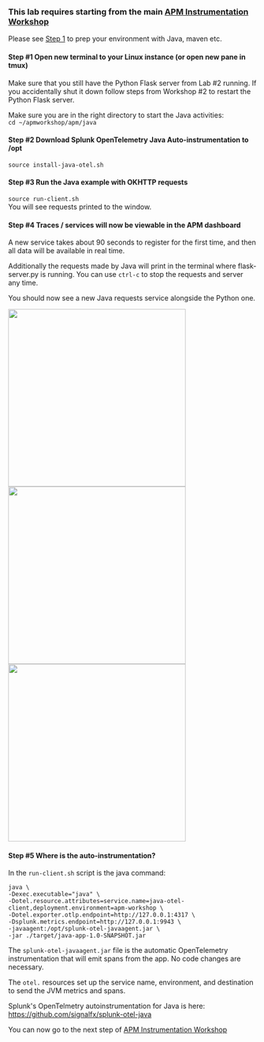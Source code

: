 ### This lab requires starting from the main [APM Instrumentation Workshop](../workshop-steps/3-workshop-labs.md)

Please see [Step 1](../workshop-steps/1-prep.md) to prep your environment with Java, maven etc.

#### Step #1 Open new terminal to your Linux instance (or open new pane in tmux)

Make sure that you still have the Python Flask server from Lab #2 running. If you accidentally shut it down follow steps from Workshop #2 to restart the Python Flask server.

Make sure you are in the right directory to start the Java activities:  
`cd ~/apmworkshop/apm/java`

#### Step #2 Download Splunk OpenTelemetry Java Auto-instrumentation to /opt

`source install-java-otel.sh`

#### Step #3 Run the Java example with OKHTTP requests

`source run-client.sh`  
You will see requests printed to the window.

#### Step #4 Traces / services will now be viewable in the APM dashboard

A new service takes about 90 seconds to register for the first time, and then all data will be available in real time.  

Additionally the requests made by Java will print in the terminal where flask-server.py is running.
You can use `ctrl-c` to stop the requests and server any time.

You should now see a new Java requests service alongside the Python one.

<img src="../assets/11-java.png" width="360">  

<img src="../assets/12-javatraces.png" width="360">  

<img src="../assets/13-javaspans.png" width="360">  

#### Step #5 Where is the auto-instrumentation?

In the `run-client.sh` script is the java command:

```
java \
-Dexec.executable="java" \
-Dotel.resource.attributes=service.name=java-otel-client,deployment.environment=apm-workshop \
-Dotel.exporter.otlp.endpoint=http://127.0.0.1:4317 \
-Dsplunk.metrics.endpoint=http://127.0.0.1:9943 \
-javaagent:/opt/splunk-otel-javaagent.jar \
-jar ./target/java-app-1.0-SNAPSHOT.jar
```

The `splunk-otel-javaagent.jar` file is the automatic OpenTelemetry instrumentation that will emit spans from the app. No code changes are necessary.

The `otel.` resources set up the service name, environment, and destination to send the JVM metrics and spans.  

Splunk's OpenTelmetry autoinstrumentation for Java is here: https://github.com/signalfx/splunk-otel-java

You can now go to the next step of [APM Instrumentation Workshop](../workshop-steps/3-workshop-labs.md)